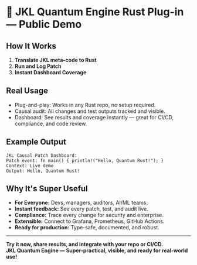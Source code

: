 # 🚀 JKL Quantum Engine Rust Plug-in — Public Demo

## How It Works

1. **Translate JKL meta-code to Rust**
2. **Run and Log Patch**
3. **Instant Dashboard Coverage**

## Real Usage

- Plug-and-play: Works in any Rust repo, no setup required.
- Causal audit: All changes and test outputs tracked and visible.
- Dashboard: See results and coverage instantly — great for CI/CD, compliance, and code review.

## Example Output

```
JKL Causal Patch Dashboard:
Patch event: fn main() { println!("Hello, Quantum Rust!"); }
Context: Live demo
Output: Hello, Quantum Rust!
```

## Why It's Super Useful

- **For Everyone:** Devs, managers, auditors, AI/ML teams.
- **Instant feedback:** See every patch, test, and audit live.
- **Compliance:** Trace every change for security and enterprise.
- **Extensible:** Connect to Grafana, Prometheus, GitHub Actions.
- **Ready for production:** Type-safe, documented, and robust.

---

**Try it now, share results, and integrate with your repo or CI/CD.  
JKL Quantum Engine — Super-practical, visible, and ready for real-world use!**